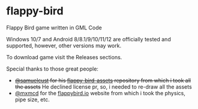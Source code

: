 # flappy-bird
Flappy Bird game written in GML Code 

Windows 10/7 and Android 8/8.1/9/10/11/12 are officially tested and supported, however, other versions may work.

To download game visit the Releases sections.

Special thanks to those great people:
- ~~[@samuelcust](https://github.com/samuelcust) for his [flappy-bird-assets](https://github.com/samuelcust/flappy-bird-assets) repository from which i took all the assets~~ He declined license pr, so, i needed to re-draw all the assets
- [@mxmcd](https://twitter.com/mxmcd) for the [flappybird.io](https://flappybird.io) website from which i took the physics, pipe size, etc.
